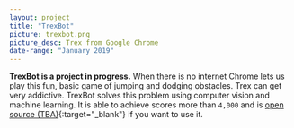 ```yaml
---
layout: project
title: "TrexBot"
picture: trexbot.png
picture_desc: Trex from Google Chrome
date-range: "January 2019"
---
```

**TrexBot is a project in progress.** When there is no internet Chrome lets us play this fun, basic game of jumping and dodging obstacles. Trex can get very addictive. TrexBot solves this problem using computer vision and machine learning. It is able to achieve scores more than `4,000` and is [open source (TBA)](https://github.com/orkun1675/trex-bot/){:target="_blank"} if you want to use it.